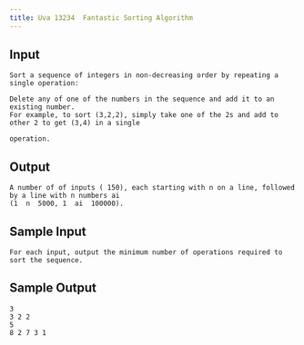 ```yaml
---
title: Uva 13234  Fantastic Sorting Algorithm
---
```



## Input

```
Sort a sequence of integers in non-decreasing order by repeating a single operation:

Delete any of one of the numbers in the sequence and add it to an existing number.
For example, to sort (3,2,2), simply take one of the 2s and add to other 2 to get (3,4) in a single

operation.
```

## Output

```
A number of of inputs ( 150), each starting with n on a line, followed by a line with n numbers ai
(1  n  5000, 1  ai  100000).

```

## Sample Input

```
For each input, output the minimum number of operations required to sort the sequence.

```

## Sample Output

```
3
3 2 2
5
8 2 7 3 1

```
